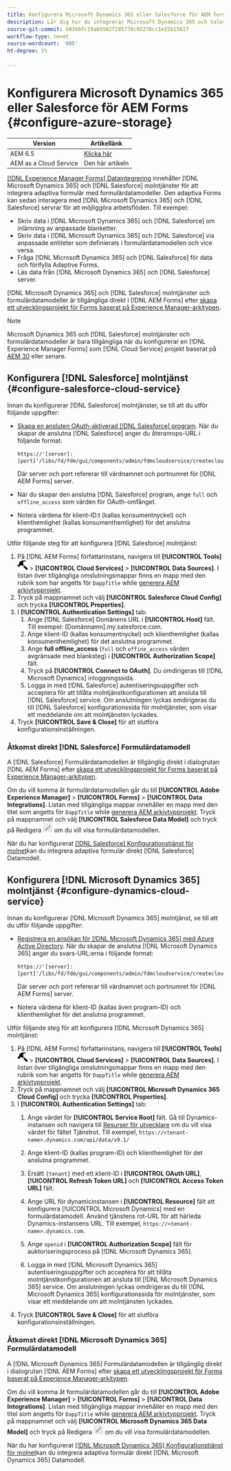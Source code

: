 ```yaml
---
title: Konfigurera Microsoft Dynamics 365 eller Salesforce för AEM Forms
description: Lär dig hur du integrerar Microsoft Dynamics 365 och Salesforce med adaptiva formulär.
source-git-commit: b8366fc19a89582f195778c92278cc1e15b15617
workflow-type: tm+mt
source-wordcount: '885'
ht-degree: 1%

---
```


# Konfigurera Microsoft Dynamics 365 eller Salesforce för AEM Forms {#configure-azure-storage}

| Version | Artikellänk |
| -------- | ---------------------------- |
| AEM 6.5 | [Klicka här](https://experienceleague.adobe.com/docs/experience-manager-65/forms/form-data-model/oauth2-client-credentials-flow-for-server-to-server-integration.html) |
| AEM as a Cloud Service | Den här artikeln |

[[!DNL Experience Manager Forms] Dataintegrering](data-integration.md) innehåller [!DNL Microsoft Dynamics 365] och [!DNL Salesforce] molntjänster för att integrera adaptiva formulär med formulärdatamodeller. Den adaptiva Forms kan sedan interagera med [!DNL Microsoft Dynamics 365] och [!DNL Salesforce] servrar för att möjliggöra arbetsflöden. Till exempel:

* Skriv data i [!DNL Microsoft Dynamics 365] och [!DNL Salesforce] om inlämning av anpassade blanketter.
* Skriv data i [!DNL Microsoft Dynamics 365] och [!DNL Salesforce] via anpassade entiteter som definierats i formulärdatamodellen och vice versa.
* Fråga [!DNL Microsoft Dynamics 365] och [!DNL Salesforce] för data och förifylla Adaptive Forms.
* Läs data från [!DNL Microsoft Dynamics 365] och [!DNL Salesforce] server.

[!DNL Microsoft Dynamics 365] och [!DNL Salesforce] molntjänster och formulärdatamodeller är tillgängliga direkt i [!DNL AEM Forms] efter [skapa ett utvecklingsprojekt för Forms baserat på Experience Manager-arkitypen](setup-local-development-environment.md##forms-cloud-service-local-development-environment).

>[!NOTE]
>
>Microsoft Dynamics 365 och [!DNL Salesforce] molntjänster och formulärdatamodeller är bara tillgängliga när du konfigurerar en [!DNL Experience Manager Forms] som [!DNL Cloud Service] projekt baserat på [AEM 30](https://github.com/adobe/aem-project-archetype/releases/tag/aem-project-archetype-30) eller senare.

## Konfigurera [!DNL Salesforce] molntjänst {#configure-salesforce-cloud-service}

Innan du konfigurerar [!DNL Salesforce] molntjänster, se till att du utför följande uppgifter:

* [Skapa en ansluten OAuth-aktiverad [!DNL Salesforce] program](https://help.salesforce.com/s/articleView?id=sf.connected_app_create_api_integration.htm&amp;type=5). När du skapar de anslutna [!DNL Salesforce] anger du återanrops-URL i följande format:

  ```
  https://'[server]:[port]'/libs/fd/fdm/gui/components/admin/fdmcloudservice/createcloudconfigwizard/cloudservices.html
  ```

  Där server och port refererar till värdnamnet och portnumret för [!DNL AEM Forms] server.

* När du skapar den anslutna [!DNL Salesforce] program, ange `full` och `offline_access` som värden för OAuth-omfånget.

* Notera värdena för klient-ID:t (kallas konsumentnyckel) och klienthemlighet (kallas konsumenthemlighet) för det anslutna programmet.

Utför följande steg för att konfigurera [!DNL Salesforce] molntjänst:

1. På [!DNL AEM Forms] författarinstans, navigera till **[!UICONTROL Tools]** ![hammare](assets/hammer.png) > **[!UICONTROL Cloud Services]** > **[!UICONTROL Data Sources]**. I listan över tillgängliga omslutningsmappar finns en mapp med den rubrik som har angetts för `DappTitle`  while [generera AEM arkivtypprojekt](setup-local-development-environment.md##forms-cloud-service-local-development-environment).
1. Tryck på mappnamnet och välj **[!UICONTROL Salesforce Cloud Config]** och trycka **[!UICONTROL Properties]**.
1. I **[!UICONTROL Authentication Settings]** tab:
   1. Ange [!DNL Salesforce] Domänens URL i **[!UICONTROL Host]** fält. Till exempel: [Domännamn].my.salesforce.com.
   1. Ange klient-ID (kallas konsumentnyckel) och klienthemlighet (kallas konsumenthemlighet) för det anslutna programmet.
   1. Ange **full offline_access** (`full` och `offine_access` värden avgränsade med blanksteg) i **[!UICONTROL Authorization Scope]** fält.
   1. Tryck på **[!UICONTROL Connect to OAuth]**. Du omdirigeras till [!DNL Microsoft Dynamics] inloggningssida.
   1. Logga in med [!DNL Salesforce] autentiseringsuppgifter och acceptera för att tillåta molntjänstkonfigurationen att ansluta till [!DNL Salesforce] service. Om anslutningen lyckas omdirigeras du till [!DNL Salesforce] konfigurationssida för molntjänster, som visar ett meddelande om att molntjänsten lyckades.
1. Tryck **[!UICONTROL Save & Close]** för att slutföra konfigurationsinställningen.

### Åtkomst direkt [!DNL Salesforce] Formulärdatamodell

A [!DNL Salesforce] Formulärdatamodellen är tillgänglig direkt i dialogrutan [!DNL AEM Forms] efter [skapa ett utvecklingsprojekt för Forms baserat på Experience Manager-arkitypen](setup-local-development-environment.md##forms-cloud-service-local-development-environment).

Om du vill komma åt formulärdatamodellen går du till **[!UICONTROL Adobe Experience Manager]** > **[!UICONTROL Forms]** > **[!UICONTROL Data Integrations]**. Listan med tillgängliga mappar innehåller en mapp med den titel som angetts för `DappTitle`  while [generera AEM arkivtypprojekt](setup-local-development-environment.md##forms-cloud-service-local-development-environment). Tryck på mappnamnet och välj **[!UICONTROL Salesforce Data Model]** och tryck på Redigera ![Redigera](assets/edit.png) om du vill visa formulärdatamodellen.

När du har konfigurerat [[!DNL Salesforce] Konfigurationstjänst för molnet](#configure-salesforce-cloud-service)kan du integrera adaptiva formulär direkt [!DNL Salesforce] Datamodell.

## Konfigurera [!DNL Microsoft Dynamics 365] molntjänst {#configure-dynamics-cloud-service}

Innan du konfigurerar [!DNL Microsoft Dynamics 365] molntjänst, se till att du utför följande uppgifter:

* [Registrera en ansökan för [!DNL Microsoft Dynamics 365] med Azure Active Directory](https://docs.microsoft.com/en-us/powerapps/developer/data-platform/walkthrough-register-app-azure-active-directory). När du skapar de anslutna [!DNL Microsoft Dynamics 365] anger du svars-URL:erna i följande format:

  ```
  https://'[server]:[port]'/libs/fd/fdm/gui/components/admin/fdmcloudservice/createcloudconfigwizard/cloudservices.html
  ```

  Där server och port refererar till värdnamnet och portnumret för [!DNL AEM Forms] server.

* Notera värdena för klient-ID (kallas även program-ID) och klienthemlighet för det anslutna programmet.

Utför följande steg för att konfigurera [!DNL Microsoft Dynamics 365] molntjänst:

1. På [!DNL AEM Forms] författarinstans, navigera till **[!UICONTROL Tools]** ![hammare](assets/hammer.png) > **[!UICONTROL Cloud Services]** > **[!UICONTROL Data Sources]**. I listan över tillgängliga omslutningsmappar finns en mapp med den rubrik som har angetts för `DappTitle`  while [generera AEM arkivtypprojekt](setup-local-development-environment.md##forms-cloud-service-local-development-environment).
1. Tryck på mappnamnet och välj **[!UICONTROL Microsoft Dynamics 365 Cloud Config]** och trycka **[!UICONTROL Properties]**.
1. I **[!UICONTROL Authentication Settings]** tab:
   1. Ange värdet för **[!UICONTROL Service Root]** fält. Gå till Dynamics-instansen och navigera till [Resurser för utvecklare](https://docs.microsoft.com/en-us/powerapps/developer/data-platform/view-download-developer-resources) om du vill visa värdet för fältet Tjänstrot. Till exempel, `https://<tenant-name>.dynamics.com/api/data/v9.1/`
   1. Ange klient-ID (kallas program-ID) och klienthemlighet för det anslutna programmet.
   1. Ersätt `{tenant}` med ett klient-ID i **[!UICONTROL OAuth URL]**, **[!UICONTROL Refresh Token URL]** och **[!UICONTROL Access Token URL]** fält.
   1. Ange URL för dynamicinstansen i **[!UICONTROL Resource]** fält att konfigurera [!UICONTROL Microsoft Dynamics] med en formulärdatamodell. Använd tjänstens rot-URL för att härleda Dynamics-instansens URL. Till exempel, `https://<tenant-name>.dynamics.com`.

   1. Ange `openid` i **[!UICONTROL Authorization Scope]** fält för auktoriseringsprocess på [!DNL Microsoft Dynamics 365].
   1. Logga in med [!DNL Microsoft Dynamics 365] autentiseringsuppgifter och acceptera för att tillåta molntjänstkonfigurationen att ansluta till [!DNL Microsoft Dynamics 365] service. Om anslutningen lyckas omdirigeras du till [!DNL Microsoft Dynamics 365] konfigurationssida för molntjänster, som visar ett meddelande om att molntjänsten lyckades.
1. Tryck **[!UICONTROL Save & Close]** för att slutföra konfigurationsinställningen.

### Åtkomst direkt [!DNL Microsoft Dynamics 365] Formulärdatamodell

A [!DNL Microsoft Dynamics 365] Formulärdatamodellen är tillgänglig direkt i dialogrutan [!DNL AEM Forms] efter [skapa ett utvecklingsprojekt för Forms baserat på Experience Manager-arkitypen](setup-local-development-environment.md##forms-cloud-service-local-development-environment).

Om du vill komma åt formulärdatamodellen går du till **[!UICONTROL Adobe Experience Manager]** > **[!UICONTROL Forms]** > **[!UICONTROL Data Integrations]**. Listan med tillgängliga mappar innehåller en mapp med den titel som angetts för `DappTitle`  while [generera AEM arkivtypprojekt](setup-local-development-environment.md##forms-cloud-service-local-development-environment). Tryck på mappnamnet och välj **[!UICONTROL Microsoft Dynamics 365 Data Model]** och tryck på Redigera ![Redigera](assets/edit.png) om du vill visa formulärdatamodellen.

När du har konfigurerat [[!DNL Microsoft Dynamics 365] Konfigurationstjänst för molnet](#configure-dynamics-cloud-service)kan du integrera adaptiva formulär direkt [!DNL Microsoft Dynamics 365] Datamodell.
